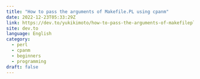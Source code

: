 ```yaml
---
title: "How to pass the arguments of Makefile.PL using cpanm"
date: 2022-12-23T05:33:29Z
link: https://dev.to/yukikimoto/how-to-pass-the-arguments-of-makefilepl-using-cpanm-2212?utm_medium=RSS&utm_source=news.12bit.vn
site: dev.to
language: English
category:
  - perl
  - cpanm
  - beginners
  - programming
draft: false
---
```

